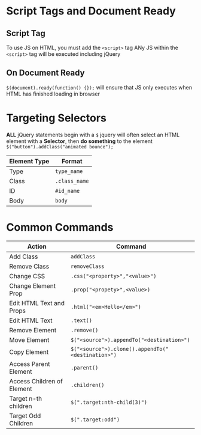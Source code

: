 # Script Tags and Document Ready

## Script Tag
To use JS on HTML, you must add the ```<script>``` tag
ANy JS within the ```<script>``` tag will be executed including jQuery

## On Document Ready
```$(document).ready(function() {});``` will ensure that JS only executes when HTML has finished loading in browser

# Targeting Selectors

**ALL** jQuery statements begin with a ```$```
jquery will often select an HTML element with a **Selector**, then **do something** to the element
```$("button").addClass("animated bounce");```

Element Type|Format
--|--
Type|```type_name```
Class|```.class_name```
ID|```#id_name```
Body|`body`

# Common Commands
Action|Command
--|--
Add Class|```addClass```
Remove Class|```removeClass```
Change CSS|```.css("<property>","<value>")```
Change Element Prop|```.prop("<propety>",<value>)```
Edit HTML Text and Props|`.html("<em>Hello</em>")`
Edit HTML Text|`.text()`
Remove Element|`.remove()`
Move Element|`$("<source">).appendTo("<destination>")`
Copy Element|`$("<source">).clone().appendTo("<destination>")`
Access Parent Element|`.parent()`
Access Children of Element|`.children()`
Target n-th children|`$(".target:nth-child(3)")`
Target Odd Children|`$(".target:odd")`